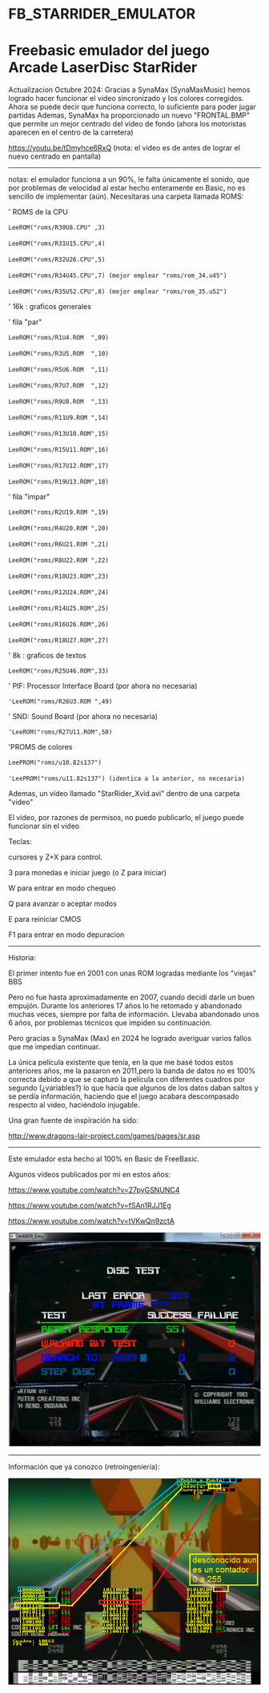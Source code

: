 # FB_STARRIDER_EMULATOR
Freebasic emulador del juego Arcade LaserDisc StarRider
====================================================================

Actualizacion Octubre 2024:
Gracias a SynaMax (SynaMaxMusic) hemos logrado hacer funcionar el video sincronizado y los colores corregidos. Ahora se puede decir que funciona correcto, lo suficiente para poder jugar partidas Ademas, SynaMax ha proporcionado un nuevo "FRONTAL.BMP" que permite un mejor centrado del video de fondo (ahora los motoristas aparecen en el centro de la carretera)

https://youtu.be/tDmyhce6RxQ  (nota: el video es de antes de lograr el nuevo centrado en pantalla)

-------------------------------------------------------------
notas:
el emulador funciona a un 90%, le falta únicamente el sonido, que por problemas de velocidad al estar hecho enteramente en Basic, no es sencillo de implementar (aún).
Necesitaras una carpeta llamada ROMS:

' ROMS de la CPU

	LeeROM("roms/R30U8.CPU" ,3) 
 
	LeeROM("roms/R31U15.CPU",4) 
 
	LeeROM("roms/R32U26.CPU",5) 
   
	LeeROM("roms/R34U45.CPU",7) (mejor emplear "roms/rom_34.u45")
 
	LeeROM("roms/R35U52.CPU",8) (mejor emplear "roms/rom_35.u52")


' 16k : graficos generales	

' fila "par"
   
	LeeROM("roms/R1U4.ROM  ",09)
 
	LeeROM("roms/R3U5.ROM  ",10)
 
	LeeROM("roms/R5U6.ROM  ",11)
 
	LeeROM("roms/R7U7.ROM  ",12)
 
	LeeROM("roms/R9U8.ROM  ",13)
 
	LeeROM("roms/R11U9.ROM ",14)
 
	LeeROM("roms/R13U10.ROM",15) 	
 
	LeeROM("roms/R15U11.ROM",16) 
 
	LeeROM("roms/R17U12.ROM",17)
 
	LeeROM("roms/R19U13.ROM",18) 
 
 
' fila "impar"	
 
	LeeROM("roms/R2U19.ROM ",19)
 
	LeeROM("roms/R4U20.ROM ",20)
 
	LeeROM("roms/R6U21.ROM ",21)
 
	LeeROM("roms/R8U22.ROM ",22)
 
	LeeROM("roms/R10U23.ROM",23)
 
	LeeROM("roms/R12U24.ROM",24)
 
	LeeROM("roms/R14U25.ROM",25)
 
	LeeROM("roms/R16U26.ROM",26)
 
	LeeROM("roms/R18U27.ROM",27)
 

' 8k : graficos de textos	

	LeeROM("roms/R25U46.ROM",33)
 

' PIF: Processor Interface Board (por ahora no necesaria)

	'LeeROM("roms/R26U3.ROM ",49)
 

' SND: Sound Board (por ahora no necesaria)

	'LeeROM("roms/R27U11.ROM",50)
 

'PROMS de colores

	LeePROM("roms/u10.82s137")
 
	'LeePROM("roms/u11.82s137") (identica a la anterior, no necesaria)
 

 Ademas, un vídeo llamado "StarRider_Xvid.avi" dentro de una carpeta "video" 
 
 El vídeo, por razones de permisos, no puedo publicarlo, el juego puede funcionar sin el video

 Teclas:
 
 cursores y Z+X para control. 
 
 3 para monedas e iniciar juego (o Z para iniciar)
 
 W para entrar en modo chequeo 
 
 Q para avanzar o aceptar modos
 
 E para reiniciar CMOS
 
 F1 para entrar en modo depuracion
 
 ----------------------------------------------

Historia:

El primer intento fue en 2001 con unas ROM logradas mediante los "viejas" BBS

Pero no fue hasta aproximadamente en 2007, cuando decidí darle un buen empujón. Durante los anteriores 17 años lo he retomado y abandonado muchas veces, siempre por falta de información.
Llevaba abandonado unos 6 años, por problemas técnicos que impiden su continuación.

Pero gracias a SynaMax (Max) en 2024 he logrado averiguar varios fallos que me impedian continuar.

La única película existente que tenía, en la que me basé todos estos anteriores años, me la pasaron en 2011,pero la banda de datos no es 100% correcta debido a que se capturó la película con diferentes cuadros por segundo (¿variables?) lo que hacía que algunos de los datos daban saltos y se perdía información, haciendo que el juego acabara descompasado respecto al video, haciéndolo injugable.

Una gran fuente de inspiración ha sido:

http://www.dragons-lair-project.com/games/pages/sr.asp

-------------------------------------------

Este emulador esta hecho al 100% en Basic de FreeBasic.

Algunos videos publicados por mi en estos años:

https://www.youtube.com/watch?v=27pyGSNUNC4

https://www.youtube.com/watch?v=fSAn1RJJ1Eg

https://www.youtube.com/watch?v=tVKwQn9zctA


![Imagen starrider](https://github.com/jepalza/FB_STARRIDER_EMULATOR/blob/main/fb_starrider.png)

---------------------------------------
Información que ya conozco (retroingeniería):

![Imagen starrider](https://github.com/jepalza/FB_STARRIDER_EMULATOR/blob/main/info/ya_conocidos.png)
